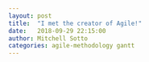 ```yaml
---
layout: post
title:  "I met the creator of Agile!"
date:   2018-09-29 22:15:00
author: Mitchell Sotto
categories: agile-methodology gantt
---
```

